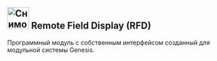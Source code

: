 ## <img width="50" alt="Снимок экрана 2025-01-08 в 5 42 10 PM" src="https://github.com/user-attachments/assets/cc38ae1e-2c34-4517-a70d-c954e81564c5" /> Remote Field Display (RFD)
Программный модуль с собственным интерфейсом созданный для модульной системы Genesis. 
